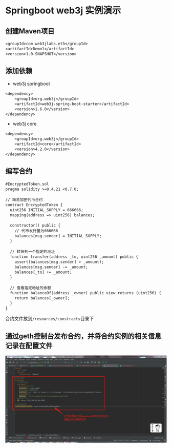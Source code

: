 # Springboot web3j 实例演示
## 创建Maven项目
```
<groupId>com.web3jlabs.eth</groupId>
<artifactId>Demo1</artifactId>
<version>1.0-SNAPSHOT</version>
```
## 添加依赖
- web3j springboot
```
<dependency>
    <groupId>org.web3j</groupId>
    <artifactId>web3j-spring-boot-starter</artifactId>
    <version>1.6.0</version>
</dependency>
```
- web3j core
```
<dependency>
    <groupId>org.web3j</groupId>
    <artifactId>core</artifactId>
    <version>4.2.0</version>
</dependency>
```
## 编写合约
```
#EncryptedToken.sol
pragma solidity >=0.4.21 <0.7.0;

// 简易加密代币合约
contract EncryptedToken {
  uint256 INITIAL_SUPPLY = 666666;
  mapping(address => uint256) balances;

  constructor() public {
    // 代币发行量为666666
    balances[msg.sender] = INITIAL_SUPPLY;
  }

  // 转账到一个指定的地址
  function transfer(address _to, uint256 _amount) public {
    assert(balances[msg.sender] > _amount);
    balances[msg.sender] -= _amount;
    balances[_to] += _amount;
  }

  // 查看指定地址的余额
  function balanceOf(address _owner) public view returns (uint256) {
    return balances[_owner];
  }
}
```
合约文件放到`/resources/constracts`目录下
## 通过geth控制台发布合约，并将合约实例的相关信息记录在配置文件
![配置文件](https://github.com/kouyuu2628/ethereum-learning/blob/master/img/%E9%85%8D%E7%BD%AE%E6%96%87%E4%BB%B6.png)